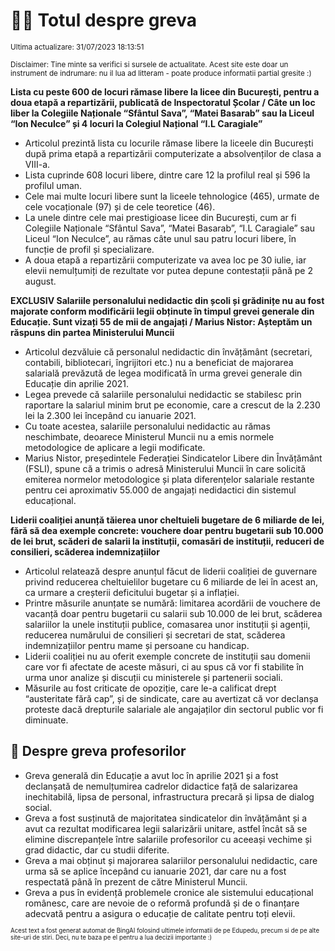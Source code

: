 # 👩‍🏫 Totul despre greva
<sub>Ultima actualizare: 31/07/2023 18:13:51</sub>

<sub>Disclaimer: Tine minte sa verifici si sursele de actualitate. Acest site este doar un instrument de indrumare: nu il lua ad litteram - poate produce informatii partial gresite :)</sub>

**Lista cu peste 600 de locuri rămase libere la licee din București, pentru a doua etapă a repartizării, publicată de Inspectoratul Școlar / Câte un loc liber la Colegiile Naționale “Sfântul Sava”, “Matei Basarab” sau la Liceul “Ion Neculce” și 4 locuri la Colegiul Național “I.L Caragiale”**

- Articolul prezintă lista cu locurile rămase libere la liceele din București după prima etapă a repartizării computerizate a absolvenților de clasa a VIII-a.
- Lista cuprinde 608 locuri libere, dintre care 12 la profilul real și 596 la profilul uman.
- Cele mai multe locuri libere sunt la liceele tehnologice (465), urmate de cele vocaționale (97) și de cele teoretice (46).
- La unele dintre cele mai prestigioase licee din București, cum ar fi Colegiile Naționale “Sfântul Sava”, “Matei Basarab”, “I.L Caragiale” sau Liceul “Ion Neculce”, au rămas câte unul sau patru locuri libere, în funcție de profil și specializare.
- A doua etapă a repartizării computerizate va avea loc pe 30 iulie, iar elevii nemulțumiți de rezultate vor putea depune contestații până pe 2 august.

**EXCLUSIV Salariile personalului nedidactic din școli și grădinițe nu au fost majorate conform modificării legii obținute în timpul grevei generale din Educație. Sunt vizați 55 de mii de angajați / Marius Nistor: Așteptăm un răspuns din partea Ministerului Muncii**

- Articolul dezvăluie că personalul nedidactic din învățământ (secretari, contabili, bibliotecari, îngrijitori etc.) nu a beneficiat de majorarea salarială prevăzută de legea modificată în urma grevei generale din Educație din aprilie 2021.
- Legea prevede că salariile personalului nedidactic se stabilesc prin raportare la salariul minim brut pe economie, care a crescut de la 2.230 lei la 2.300 lei începând cu ianuarie 2021.
- Cu toate acestea, salariile personalului nedidactic au rămas neschimbate, deoarece Ministerul Muncii nu a emis normele metodologice de aplicare a legii modificate.
- Marius Nistor, președintele Federației Sindicatelor Libere din Învățământ (FSLI), spune că a trimis o adresă Ministerului Muncii în care solicită emiterea normelor metodologice și plata diferențelor salariale restante pentru cei aproximativ 55.000 de angajați nedidactici din sistemul educațional.

**Liderii coaliției anunță tăierea unor cheltuieli bugetare de 6 miliarde de lei, fără să dea exemple concrete: vouchere doar pentru bugetarii sub 10.000 de lei brut, scăderi de salarii la instituții, comasări de instituții, reduceri de consilieri, scăderea indemnizațiilor**

- Articolul relatează despre anunțul făcut de liderii coaliției de guvernare privind reducerea cheltuielilor bugetare cu 6 miliarde de lei în acest an, ca urmare a creșterii deficitului bugetar și a inflației.
- Printre măsurile anunțate se numără: limitarea acordării de vouchere de vacanță doar pentru bugetarii cu salarii sub 10.000 de lei brut, scăderea salariilor la unele instituții publice, comasarea unor instituții și agenții, reducerea numărului de consilieri și secretari de stat, scăderea indemnizațiilor pentru mame și persoane cu handicap.
- Liderii coaliției nu au oferit exemple concrete de instituții sau domenii care vor fi afectate de aceste măsuri, ci au spus că vor fi stabilite în urma unor analize și discuții cu ministerele și partenerii sociali.
- Măsurile au fost criticate de opoziție, care le-a calificat drept “austeritate fără cap”, și de sindicate, care au avertizat că vor declanșa proteste dacă drepturile salariale ale angajaților din sectorul public vor fi diminuate.

## 🏫 Despre greva profesorilor

- Greva generală din Educație a avut loc în aprilie 2021 și a fost declanșată de nemulțumirea cadrelor didactice față de salarizarea inechitabilă, lipsa de personal, infrastructura precară și lipsa de dialog social.
- Greva a fost susținută de majoritatea sindicatelor din învățământ și a avut ca rezultat modificarea legii salarizării unitare, astfel încât să se elimine discrepanțele între salariile profesorilor cu aceeași vechime și grad didactic, dar cu studii diferite.
- Greva a mai obținut și majorarea salariilor personalului nedidactic, care urma să se aplice începând cu ianuarie 2021, dar care nu a fost respectată până în prezent de către Ministerul Muncii.
- Greva a pus în evidență problemele cronice ale sistemului educațional românesc, care are nevoie de o reformă profundă și de o finanțare adecvată pentru a asigura o educație de calitate pentru toți elevii.


<sub><sub>Acest text a fost generat automat de BingAI folosind ultimele informatii de pe Edupedu, precum si de pe alte site-uri de stiri. Deci, nu te baza pe el pentru a lua decizii importante :)</sub></sub>